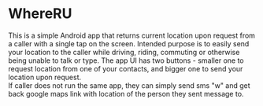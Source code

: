 # WhereRU
This is a simple Android app that returns current location upon request from a caller with a single tap on the screen. 
Intended purpose is to easily send your location to the caller while driving, riding, commuting or otherwise being unable 
to talk or type. 
The app UI has two buttons - smaller one to request location from one of your contacts, and bigger one to send your location
upon request.  
If caller does not run the same app, they can simply send sms "w" and get back google maps link with location of the person 
they sent message to.
